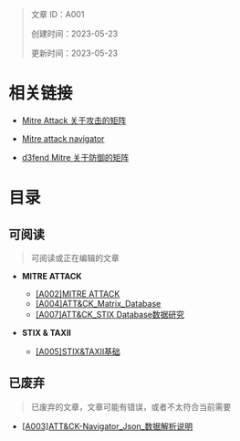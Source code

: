 > 文章 ID：A001
>
> 创建时间：2023-05-23
>
> 更新时间：2023-05-23

# 相关链接

- [Mitre Attack 关于攻击的矩阵](https://attack.mitre.org/matrices/enterprise/)

- [Mitre  attack navigator](https://mitre-attack.github.io/attack-navigator/)
- [d3fend Mitre 关于防御的矩阵](https://d3fend.mitre.org/)

# 目录

## 可阅读

> 可阅读或正在编辑的文章

- **MITRE ATTACK**

  - [[A002]MITRE ATTACK](./notebook/[A002]MITRE_ATTACK.md)
  - [[A004]ATT&CK_Matrix_Database](./notebook/[A004]ATT&CK_Matrix_Database.md)
  - [[A007]ATT&CK_STIX Database数据研究](./notebook/[A007]ATT&CK_STIX_Database数据研究.ipynb)

- **STIX & TAXII**

  - [[A005]STIX&TAXII基础](./notebook/[A005]STIX&TAXII基础.md)

    

## 已废弃

> 已废弃的文章，文章可能有错误，或者不太符合当前需要

- [[A003]ATT&CK-Navigator_Json_数据解析说明](./notebook/[A003]ATT&CK-Navigator_Json_数据解析说明.md)

